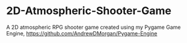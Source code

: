 # 2D-Atmospheric-Shooter-Game
A 2D atmospheric RPG shooter game created using my Pygame Game Engine, https://github.com/AndrewDMorgan/Pygame-Engine
